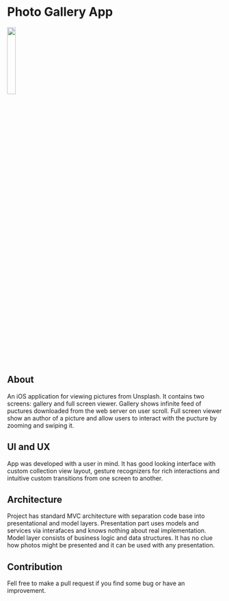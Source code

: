 # Photo Gallery App

<img src="/SCREENSHOT.gif" width="20%">

## About

An iOS application for viewing pictures from Unsplash. It contains two screens: gallery and full screen viewer.
Gallery shows infinite feed of puctures downloaded from the web server on user scroll.
Full screen viewer show an author of a picture and allow users to interact with the pucture by zooming and swiping it.

## UI and UX

App was developed with a user in mind. It has good looking interface with custom collection view layout, gesture recognizers for rich interactions and intuitive custom transitions from one screen to another.

## Architecture

Project has standard MVC architecture with separation code base into presentational and model layers. 
Presentation part uses models and services via interafaces and knows nothing about real implementation. 
Model layer consists of business logic and data structures. It has no clue how photos might be presented and  it can be used with any presentation.

## Contribution

Fell free to make a pull request if you find some bug or have an improvement.


